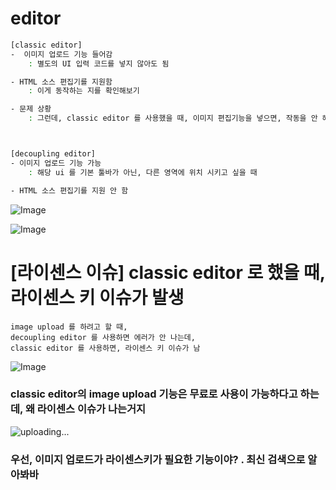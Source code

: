 
# editor 

```bash
[classic editor]
-  이미지 업로드 기능 들어감 
    : 별도의 UI 입력 코드를 넣지 않아도 됨

- HTML 소스 편집기를 지원함
    : 이게 동작하는 지를 확인해보기 

- 문제 상황 
    : 그런데, classic editor 를 사용했을 때, 이미지 편집기능을 넣으면, 작동을 안 해. 아예 안 나와. (#뭐지?)



[decoupling editor]
- 이미지 업로드 기능 가능 
    : 해당 ui 를 기본 툴바가 아닌, 다른 영역에 위치 시키고 싶을 때 

- HTML 소스 편집기를 지원 안 함 

```
![Image](https://i.imgur.com/sMKcpt5.jpeg)

![Image](https://i.imgur.com/GY59y9f.jpeg)



# [라이센스 이슈] classic editor 로 했을 때, 라이센스 키 이슈가 발생 
```
image upload 를 하려고 할 때, 
decoupling editor 를 사용하면 에러가 안 나는데, 
classic editor 를 사용하면, 라이센스 키 이슈가 남 
```
![Image](https://i.imgur.com/xFfpibQ.jpeg)


### classic editor의 image upload 기능은 무료로 사용이 가능하다고 하는데, 왜 라이센스 이슈가 나는거지

![uploading...](http://i.imgur.com/uploading.png)


### 우선, 이미지 업로드가 라이센스키가 필요한 기능이야? . 최신 검색으로 알아봐바